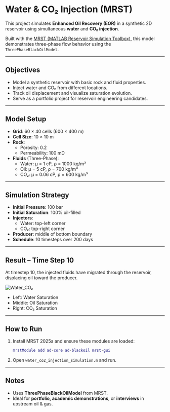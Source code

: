 # Water & CO₂ Injection (MRST)

This project simulates **Enhanced Oil Recovery (EOR)** in a synthetic 2D reservoir using simultaneous **water** and **CO₂ injection**.

Built with the [MRST (MATLAB Reservoir Simulation Toolbox)](https://www.sintef.no/projectweb/mrst/), this model demonstrates three-phase flow behavior using the `ThreePhaseBlackOilModel`.

---

##  Objectives

- Model a synthetic reservoir with basic rock and fluid properties.
- Inject water and CO₂ from different locations.
- Track oil displacement and visualize saturation evolution.
- Serve as a portfolio project for reservoir engineering candidates.

---

##  Model Setup

- **Grid**: 60 × 40 cells (600 × 400 m)
- **Cell Size**: 10 × 10 m
- **Rock**:
  - Porosity: 0.2
  - Permeability: 100 mD
- **Fluids** (Three-Phase):
  - Water: μ = 1 cP, ρ = 1000 kg/m³
  - Oil: μ = 5 cP, ρ = 700 kg/m³
  - CO₂: μ = 0.06 cP, ρ = 600 kg/m³

---

##  Simulation Strategy

- **Initial Pressure**: 100 bar
- **Initial Saturation**: 100% oil-filled
- **Injectors**:
  - Water: top-left corner
  - CO₂: top-right corner
- **Producer**: middle of bottom boundary
- **Schedule**: 10 timesteps over 200 days

---

##  Result – Time Step 10

At timestep 10, the injected fluids have migrated through the reservoir, displacing oil toward the producer.

![Water_CO₂](images/Water_CO2_t10.png)

- Left: Water Saturation
- Middle: Oil Saturation
- Right: CO₂ Saturation

---

##  How to Run

1. Install MRST 2025a and ensure these modules are loaded:
   ```matlab
   mrstModule add ad-core ad-blackoil mrst-gui
   ```
2. Open `water_co2_injection_simulation.m` and run.

---

##  Notes

- Uses **ThreePhaseBlackOilModel** from MRST.
- Ideal for **portfolio, academic demonstrations**, or **interviews** in upstream oil & gas.
